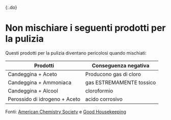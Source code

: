 {:.do}
# Non mischiare i seguenti prodotti per la pulizia

Questi prodotti per la pulizia diventano pericolosi quando mischiati:

Prodotti | Conseguenza negativa
-- | --
Candeggina + Aceto | Producono  gas di cloro
Candeggina + Ammoniaca | gas ESTREMAMENTE tossico
Candeggina + Alcool | cloroformio
Perossido di idrogeno + Aceto | acido corrosivo

Fonti: [American Chemistry Society](https://www.acs.org/content/acs/en/pressroom/newsreleases/2019/february/can-mixing-household-cleaners-kill-you-video.html) e [Good Housekeeping](https://www.goodhousekeeping.com/home/cleaning/tips/a32773/cleaning-products-never-mix/)
